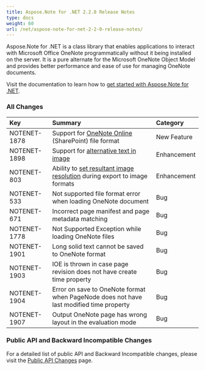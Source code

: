 ```yaml
---
title: Aspose.Note for .NET 2.2.0 Release Notes
type: docs
weight: 60
url: /net/aspose-note-for-net-2-2-0-release-notes/
---
```


Aspose.Note for .NET is a class library that enables applications to interact with Microsoft Office OneNote programmatically without it being installed on the server. It is a pure alternate for the Microsoft OneNote Object Model and provides better performance and ease of use for managing OneNote documents.

Visit the documentation to learn how to [get started with Aspose.Note for .NET](http://www.aspose.com/docs/display/notenet/Getting+Started).
### **All Changes**

|**Key** |**Summary** |**Category** |
| :- | :- | :- |
|NOTENET-1878 |Support for [OneNote Online](http://www.aspose.com/docs/display/notenet/Product+Overview#ProductOverview-supportedversions) (SharePoint) file format |New Feature |
|NOTENET-1898 |Support for [alternative text in image](http://www.aspose.com/docs/display/notenet/Insert+an+Image+on+a+OneNote+Document+Page#InsertanImageonaOneNoteDocumentPage-AltText)|Enhancement |
|NOTENET-803 |Ability to [set resultant image resolution](http://www.aspose.com/docs/display/notenet/Converting+OneNote+to+Image#ConvertingOneNotetoImage-SetImageRes) during export to image formats |Enhancement |
|NOTENET-533 |Not supported file format error when loading OneNote document |Bug |
|NOTENET-671 |Incorrect page manifest and page metadata matching |Bug |
|NOTENET-1778 |Not Supported Exception while loading OneNote files |Bug |
|NOTENET-1901 |Long solid text cannot be saved to OneNote format |Bug |
|NOTENET-1903 |IOE is thrown in case page revision does not have create time property |Bug |
|NOTENET-1904 |Error on save to OneNote format when PageNode does not have last modified time property |Bug |
|NOTENET-1907 |Output OneNote page has wrong layout in the evaluation mode |Bug |
### **Public API and Backward Incompatible Changes**
For a detailed list of public API and Backward Incompatible changes, please visit the [Public API Changes](http://www.aspose.com/docs/display/notenet/Aspose.Note+for+.NET+2.2.0+Public+API+Changes) page.
